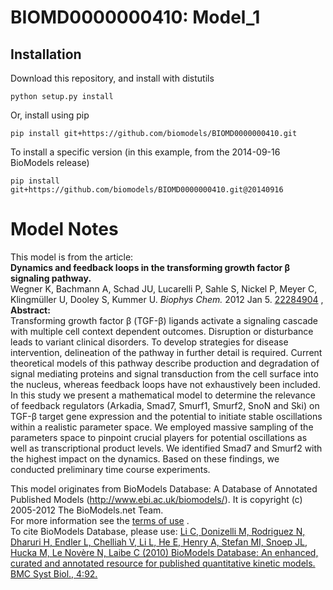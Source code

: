 # BIOMD0000000410: Model_1

## Installation

Download this repository, and install with distutils

`python setup.py install`

Or, install using pip

`pip install git+https://github.com/biomodels/BIOMD0000000410.git`

To install a specific version (in this example, from the 2014-09-16 BioModels release)

`pip install git+https://github.com/biomodels/BIOMD0000000410.git@20140916`


# Model Notes


This model is from the article:  
**Dynamics and feedback loops in the transforming growth factor β signaling pathway.**   
Wegner K, Bachmann A, Schad JU, Lucarelli P, Sahle S, Nickel P, Meyer C,
Klingmüller U, Dooley S, Kummer U. _Biophys Chem._ 2012 Jan 5.
[22284904](http://www.ncbi.nlm.nih.gov/pubmed/22284904) ,  
**Abstract:**   
Transforming growth factor β (TGF-β) ligands activate a signaling cascade with
multiple cell context dependent outcomes. Disruption or disturbance leads to
variant clinical disorders. To develop strategies for disease intervention,
delineation of the pathway in further detail is required. Current theoretical
models of this pathway describe production and degradation of signal mediating
proteins and signal transduction from the cell surface into the nucleus,
whereas feedback loops have not exhaustively been included. In this study we
present a mathematical model to determine the relevance of feedback regulators
(Arkadia, Smad7, Smurf1, Smurf2, SnoN and Ski) on TGF-β target gene expression
and the potential to initiate stable oscillations within a realistic parameter
space. We employed massive sampling of the parameters space to pinpoint
crucial players for potential oscillations as well as transcriptional product
levels. We identified Smad7 and Smurf2 with the highest impact on the
dynamics. Based on these findings, we conducted preliminary time course
experiments.

This model originates from BioModels Database: A Database of Annotated
Published Models (http://www.ebi.ac.uk/biomodels/). It is copyright (c)
2005-2012 The BioModels.net Team.  
For more information see the [terms of
use](http://www.ebi.ac.uk/biomodels/legal.html) .  
To cite BioModels Database, please use: [Li C, Donizelli M, Rodriguez N,
Dharuri H, Endler L, Chelliah V, Li L, He E, Henry A, Stefan MI, Snoep JL,
Hucka M, Le Novère N, Laibe C (2010) BioModels Database: An enhanced, curated
and annotated resource for published quantitative kinetic models. BMC Syst
Biol., 4:92.](http://www.ncbi.nlm.nih.gov/pubmed/20587024)


